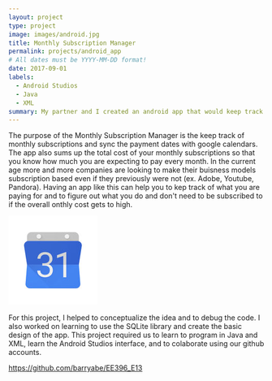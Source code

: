 ```yaml
---
layout: project
type: project
image: images/android.jpg
title: Monthly Subscription Manager
permalink: projects/android_app
# All dates must be YYYY-MM-DD format!
date: 2017-09-01
labels:
  - Android Studios
  - Java
  - XML
summary: My partner and I created an android app that would keep track of a user's monthly subscription and sync it with google calendars.
---
```




The purpose of the Monthly Subscription Manager is the keep track of monthly subscriptions and sync the payment dates with google calendars. The app also sums up the total cost of your monthly subscriptions so that you know how much you are expecting to pay every month. In the current age more and more companies are looking to make their buisness models subscription based even if they previously were not (ex. Adobe, Youtube, Pandora). Having an app like this can help you to kep track of what you are paying for and to figure out what you do and don't need to be subscribed to if the overall onthly cost gets to high.

<img class="ui medium left circular floated image" src="../images/calendar.jpg">


For this project, I helped to conceptualize the idea and to debug the code. I also worked on learning to use the SQLite library and create the basic design of the app. This project required us to learn to program in Java and XML, learn the Android Studios interface, and to colaborate using our github accounts.

https://github.com/barryabe/EE396_E13

